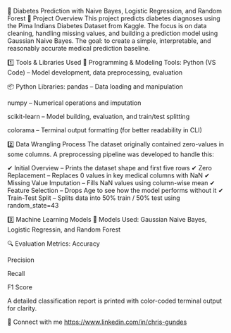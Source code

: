 🧬 Diabetes Prediction with Naive Bayes, Logistic Regression, and Random Forest 📌 Project Overview This project predicts diabetes diagnoses using the Pima Indians Diabetes Dataset from Kaggle. The focus is on data cleaning, handling missing values, and building a prediction model using Gaussian Naive Bayes. The goal: to create a simple, interpretable, and reasonably accurate medical prediction baseline.

1️⃣ Tools & Libraries Used 🔧 Programming & Modeling Tools: Python (VS Code) – Model development, data preprocessing, evaluation

📦 Python Libraries: pandas – Data loading and manipulation

numpy – Numerical operations and imputation

scikit-learn – Model building, evaluation, and train/test splitting

colorama – Terminal output formatting (for better readability in CLI)

2️⃣ Data Wrangling Process The dataset originally contained zero-values in some columns. A preprocessing pipeline was developed to handle this:

✔ Initial Overview – Prints the dataset shape and first five rows ✔ Zero Replacement – Replaces 0 values in key medical columns with NaN ✔ Missing Value Imputation – Fills NaN values using column-wise mean ✔ Feature Selection – Drops Age to see how the model performs without it ✔ Train-Test Split – Splits data into 50% train / 50% test using random_state=43

3️⃣ Machine Learning Models 🤖 Models Used: Gaussian Naive Bayes, Logistic Regressin, and Random Forest

🔍 Evaluation Metrics: Accuracy

Precision

Recall

F1 Score

A detailed classification report is printed with color-coded terminal output for clarity.


🔗 Connect with me https://www.linkedin.com/in/chris-gundes
